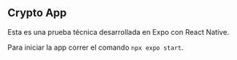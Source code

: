 ## Crypto App

Esta es una prueba técnica desarrollada en Expo con React Native.

Para iniciar la app correr el comando `npx expo start`.
